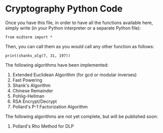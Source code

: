 # Cryptography Python Code

Once you have this file, in order to have all the functions available here, 
simply write (in your Python interpreter or a separate Python file):

```
from midterm import *
```

Then, you can call them as you would call any other function as follows:

```
print(shanks_alg(7, 31, 197))
```

The following algorithms have been implemented: 

1. Extended Euclidean Algorithm (for gcd or modular inverses)
2. Fast Powering
3. Shank's Algorithm
4. Chinese Remainder
5. Pohlig-Hellman 
6. RSA Encrypt/Decrypt
7. Pollard's P-1 Factorization Algorithm


The following algorithms are not yet complete, but will be published soon:
1. Pollard's Rho Method for DLP

